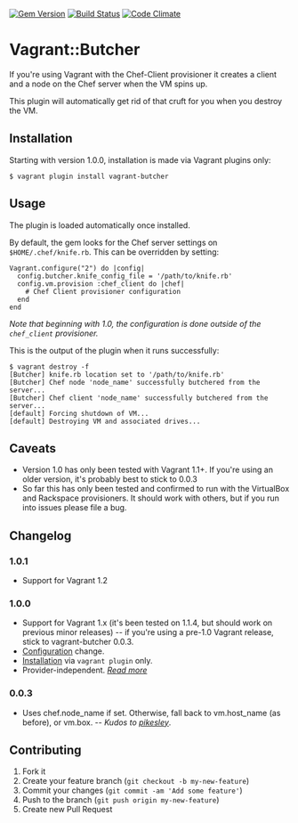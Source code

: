 [![Gem Version](https://badge.fury.io/rb/vagrant-butcher.png)](http://badge.fury.io/rb/vagrant-butcher)
[![Build Status](https://travis-ci.org/cassianoleal/vagrant-butcher.png)](https://travis-ci.org/cassianoleal/vagrant-butcher)
[![Code Climate](https://codeclimate.com/github/cassianoleal/vagrant-butcher.png)](https://codeclimate.com/github/cassianoleal/vagrant-butcher)

# Vagrant::Butcher

If you're using Vagrant with the Chef-Client provisioner it creates a client and a node on the Chef server when the VM spins up.

This plugin will automatically get rid of that cruft for you when you destroy the VM.

## <a id="install"></a>Installation

Starting with version 1.0.0, installation is made via Vagrant plugins only:

    $ vagrant plugin install vagrant-butcher

## <a id='usage'></a>Usage

The plugin is loaded automatically once installed.

By default, the gem looks for the Chef server settings on `$HOME/.chef/knife.rb`. This can be overridden by setting:

    Vagrant.configure("2") do |config|
      config.butcher.knife_config_file = '/path/to/knife.rb'
      config.vm.provision :chef_client do |chef|
        # Chef Client provisioner configuration
      end
    end

_Note that beginning with 1.0, the configuration is done outside of the `chef_client` provisioner._

This is the output of the plugin when it runs successfully:

    $ vagrant destroy -f
    [Butcher] knife.rb location set to '/path/to/knife.rb'
    [Butcher] Chef node 'node_name' successfully butchered from the server...
    [Butcher] Chef client 'node_name' successfully butchered from the server...
    [default] Forcing shutdown of VM...
    [default] Destroying VM and associated drives...

## <a id='caveats'></a>Caveats

* Version 1.0 has only been tested with Vagrant 1.1+. If you're using an older version, it's probably best to stick to 0.0.3
* So far this has only been tested and confirmed to run with the VirtualBox and Rackspace provisioners. It should work with others, but if you run into issues please file a bug.

## Changelog

### 1.0.1

* Support for Vagrant 1.2

### 1.0.0

* Support for Vagrant 1.x (it's been tested on 1.1.4, but should work on previous minor releases) -- if you're using a pre-1.0 Vagrant release, stick to vagrant-butcher 0.0.3.
* [Configuration](#usage) change.
* [Installation](#install) via `vagrant plugin` only.
* Provider-independent. _[Read more](#caveats)_

### 0.0.3

* Uses chef.node_name if set. Otherwise, fall back to vm.host_name (as before), or vm.box. -- _Kudos to [pikesley](https://github.com/pikesley)_.

## Contributing

1. Fork it
2. Create your feature branch (`git checkout -b my-new-feature`)
3. Commit your changes (`git commit -am 'Add some feature'`)
4. Push to the branch (`git push origin my-new-feature`)
5. Create new Pull Request

